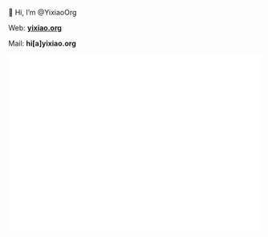 👋 Hi, I’m @YixiaoOrg

Web: **[yixiao.org](https://yixiao.org)**

Mail: **hi[a]yixiao.org**

![github-metrics.svg](/github-metrics.svg)

<!-- <a href="https://github.com/yixiaoorg"><img src="https://img.shields.io/github/stars/yixiaoorg?style=social" alt="GitHub stars"></a> -->

